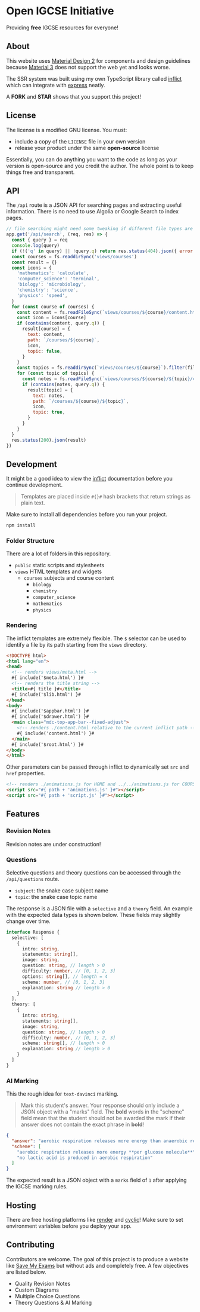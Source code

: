 # Open IGCSE Initiative

Providing **free** IGCSE resources for everyone!

## About

This website uses [Material Design 2](https://m2.material.io) for components and design guidelines because [Material 3](https://m3.material.io) does not support the web yet and looks worse. 

The SSR system was built using my own TypeScript library called [inflict](https://github.com/inflictjs/inflict) which can integrate with [express](https://github.com/expressjs) neatly. 

A **FORK** and **STAR** shows that you support this project! 

## License

The license is a modified GNU license. You must: 
- include a copy of the `LICENSE` file in your own version
- release your product under the same **open-source** license

Essentially, you can do anything you want to the code as long as your version is open-source and you credit the author. The whole point is to keep things free and transparent. 

## API

The `/api` route is a JSON API for searching pages and extracting useful information. There is no need to use Algolia or Google Search to index pages. 

```js
// file searching might need some tweaking if different file types are included other than .html in views
app.get('/api/search', (req, res) => {
  const { query } = req
  console.log(query)
  if (!('q' in query) || !query.q) return res.status(404).json({ error: 'empty query' })
  const courses = fs.readdirSync('views/courses')
  const result = {}
  const icons = {
    'mathematics': 'calculate',
    'computer_science': 'terminal',
    'biology': 'microbiology',
    'chemistry': 'science',
    'physics': 'speed',
  }
  for (const course of courses) {
    const content = fs.readFileSync(`views/courses/${course}/content.html`, 'utf-8').replaceAll(/<\/*[A-z0-9 ="#{}.$/:-]+>/g, '')
    const icon = icons[course]
    if (contains(content, query.q)) {
      result[course] = {
        text: content,
        path: `/courses/${course}`,
        icon,
        topic: false,
      }
    }
    const topics = fs.readdirSync(`views/courses/${course}`).filter(file => !file.endsWith('.html'))
    for (const topic of topics) {
      const notes = fs.readFileSync(`views/courses/${course}/${topic}/content.html`, 'utf-8').replaceAll(/<\/*[A-z0-9 ="#{}.$/:-]+>/g, '')
      if (contains(notes, query.q)) {
        result[topic] = {
          text: notes,
          path: `/courses/${course}/${topic}`,
          icon,
          topic: true,
        }
      }
    }
  }
  res.status(200).json(result)
})
```

## Development

It might be a good idea to view the [inflict](https://npmjs.com/inflict) documentation before you continue development.
> Templates are placed inside `#{}#` hash brackets that return strings as plain text.

Make sure to install all dependencies before you run your project.

```sh
npm install
```

### Folder Structure

There are a lot of folders in this repository.
- `public` static scripts and stylesheets
- `views` HTML templates and widgets
  - `courses` subjects and course content
    - `biology`
    - `chemistry`
    - `computer_science`
    - `mathematics`
    - `physics`

### Rendering

The inflict templates are extremely flexible. The `$` selector can be used to identify a file by its path starting from the `views` directory. 

```html
<!DOCTYPE html>
<html lang="en">
<head>
  <!-- renders views/meta.html -->
  #{ include('$meta.html') }#
  <!-- renders the title string -->
  <title>#{ title }#</title>
  #{ include('$lib.html') }#
</head>
<body>
  #{ include('$appbar.html') }#
  #{ include('$drawer.html') }#
  <main class="mdc-top-app-bar--fixed-adjust">
    <!-- renders ./content.html relative to the current inflict path -->
    #{ include('content.html') }#
  </main>
  #{ include('$root.html') }#
</body>
</html>
```

Other parameters can be passed through inflict to dynamically set `src` and `href` properties. 

```html
<!-- renders ./animations.js for HOME and ../../animations.js for COURSES -->
<script src="#{ path + 'animations.js' }#"></script>
<script src="#{ path + 'script.js' }#"></script>
```

## Features

### Revision Notes

Revision notes are under construction!

### Questions

Selective questions and theory questions can be accessed through the `/api/questions` route. 

- `subject`: the snake case subject name
- `topic`: the snake case topic name

The response is a JSON file with a `selective` and a `theory` field. An example with the expected data types is shown below. These fields may slightly change over time.

```ts
interface Response {
  selective: [
    {
      intro: string,
      statements: string[],
      image: string, 
      question: string, // length > 0
      difficulty: number, // [0, 1, 2, 3]
      options: string[], // length = 4
      scheme: number, // [0, 1, 2, 3]
      explanation: string // length > 0
    }
  ],
  theory: [
    {
      intro: string,
      statements: string[],
      image: string,
      question: string, // length > 0
      difficulty: number, // [0, 1, 2, 3]
      scheme: string[], // length > 0
      explanation: string // length > 0
    }
  ]
}
```

### AI Marking

This the rough idea for `text-davinci` marking.

> Mark this student's answer. Your response should only include a JSON object with a "marks" field. The **bold** words in the "scheme" field mean that the student should not be awarded the mark if their answer does not contain the exact phrase in **bold**! 

```json
{ 
  "answer": "aerobic respiration releases more energy than anaerobic respiration and produces no lactic acid", 
  "scheme": [
    "aerobic respiration releases more energy **per glucose molecule**", 
    "no lactic acid is produced in aerobic respiration"
  ]
}
```

The expected result is a JSON object with a `marks` field of `1` after applying the IGCSE marking rules.

## Hosting

There are free hosting platforms like [render](https://render.com) and [cyclic](https://cyclic.sh)! Make sure to set environment variables before you deploy your app. 

## Contributing

Contributors are welcome. The goal of this project is to produce a website like [Save My Exams](https://savemyexams.co.uk) but without ads and completely free. A few objectives are listed below. 
- Quality Revision Notes 
- Custom Diagrams 
- Multiple Choice Questions
- Theory Questions & AI Marking